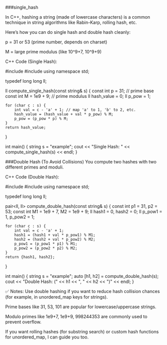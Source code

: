 ###single_hash

In C++, hashing a string (made of lowercase characters) is a common technique in string algorithms like Rabin-Karp, rolling hash, etc.

Here’s how you can do single hash and double hash cleanly:

p = 31 or 53 (prime number, depends on charset)

M = large prime modulus (like 10^9+7, 10^9+9)

C++ Code (Single Hash):


#include <iostream>
#include <string>
using namespace std;

typedef long long ll;

ll compute_single_hash(const string& s) {
    const int p = 31; // prime base
    const int M = 1e9 + 9; // prime modulus
    ll hash_value = 0;
    ll p_pow = 1;
    
    for (char c : s) {
        int val = c - 'a' + 1; // map 'a' to 1, 'b' to 2, etc.
        hash_value = (hash_value + val * p_pow) % M;
        p_pow = (p_pow * p) % M;
    }
    return hash_value;
}

int main() {
    string s = "example";
    cout << "Single Hash: " << compute_single_hash(s) << endl;
}





###Double Hash (To Avoid Collisions)
You compute two hashes with two different primes and moduli.

C++ Code (Double Hash):

#include <iostream>
#include <string>
using namespace std;

typedef long long ll;

pair<ll, ll> compute_double_hash(const string& s) {
    const int p1 = 31, p2 = 53;
    const int M1 = 1e9 + 7, M2 = 1e9 + 9;
    ll hash1 = 0, hash2 = 0;
    ll p_pow1 = 1, p_pow2 = 1;

    for (char c : s) {
        int val = c - 'a' + 1;
        hash1 = (hash1 + val * p_pow1) % M1;
        hash2 = (hash2 + val * p_pow2) % M2;
        p_pow1 = (p_pow1 * p1) % M1;
        p_pow2 = (p_pow2 * p2) % M2;
    }
    return {hash1, hash2};
}

int main() {
    string s = "example";
    auto [h1, h2] = compute_double_hash(s);
    cout << "Double Hash: (" << h1 << ", " << h2 << ")" << endl;
}


✅ Notes:
Use double hashing if you want to reduce hash collision chances (for example, in unordered_map keys for strings).

Prime bases like 31, 53, 101 are popular for lowercase/uppercase strings.

Modulo primes like 1e9+7, 1e9+9, 998244353 are commonly used to prevent overflow.

If you want rolling hashes (for substring search) or custom hash functions for unordered_map, I can guide you too.
